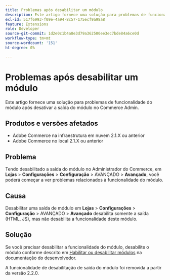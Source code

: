 ```yaml
---
title: Problemas após desabilitar um módulo
description: Este artigo fornece uma solução para problemas de funcionalidade do módulo após desativar a saída do módulo no Commerce Admin.
exl-id: 517f6993-f09e-4a94-8c57-175ecf9a98a8
feature: Extensions
role: Developer
source-git-commit: 1d2e0c1b4a8e3d79a362500ee3ec7bde84a6ce0d
workflow-type: tm+mt
source-wordcount: '151'
ht-degree: 0%

---
```


# Problemas após desabilitar um módulo

Este artigo fornece uma solução para problemas de funcionalidade do módulo após desativar a saída do módulo no Commerce Admin.

## Produtos e versões afetados

* Adobe Commerce na infraestrutura em nuvem 2.1.X ou anterior
* Adobe Commerce no local 2.1.X ou anterior

## Problema

Tendo desabilitado a saída do módulo no Administrador do Commerce, em **Lojas** > **Configurações** > **Configuração** > AVANÇADO > **Avançado**, você poderá começar a ver problemas relacionados à funcionalidade do módulo.

## Causa

Desabilitar uma saída de módulo em **Lojas** > **Configurações** > **Configuração** > AVANÇADO > **Avançado** desabilita somente a saída (HTML, JS), mas não desabilita a funcionalidade deste módulo.

## Solução

Se você precisar desabilitar a funcionalidade do módulo, desabilite o módulo conforme descrito em [Habilitar ou desabilitar módulos](https://devdocs.magento.com/guides/v2.1/install-gde/install/cli/install-cli-subcommands-enable.html) na documentação do desenvolvedor.

A funcionalidade de desabilitação de saída do módulo foi removida a partir da versão 2.2.0.
